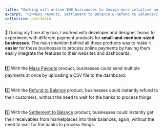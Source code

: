 ```yaml
---
title: "Working with online SMB businesses to design more intuitive online payment mechnanisms 💳"
excerpt: "<i>Mass Payouts, Settlement to Balance & Refund to Balance</i><br/><img src='/images/financialservices-1.png'>"
collection: portfolio
---
```


💸 During my time at iyzico, I worked with developer and designer teams to experiment with different payment products for <b>small-and-medium-sized businesses</b>. The main intention behind all these products was to make it <b>easier</b> for these businesses to process online payments by having them easily integrate the features to their websites and dashboards.

<br/> 1️⃣  With the [Mass Payouts](https://dev.iyzipay.com/en/mass-payouts) product, businesses could send multiple payments at once by uploading a CSV file to the dashboard.

<br/> 2️⃣  With the [Refund to Balance](https://dev.iyzipay.com/en/iyzico-hesabina-iade) product, businesses could instantly refund to their customers, without the need to wait for the banks to process things.

<br/> 3️⃣  With the [Settlement to Balance](https://dev.iyzipay.com/en/iyzico-hesabina-para-transferi) product, businesses could instantly get their receivables from marketplaces into their balances, again, without the need to wait for the banks to process things.
